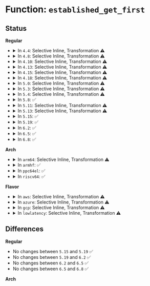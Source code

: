 # Function: <code>established_get_first</code>

## Status
<b>Regular</b>
<ul>
<li>
<details>
<summary>In <code>4.4</code>: Selective Inline, Transformation ⚠️</summary>

**Collision:** Unique Static

**Inline:** Selective

**Transformation:** True

**Instances:**

```
In net/ipv4/tcp_ipv4.c (ffffffff8177ba10)
Location: net/ipv4/tcp_ipv4.c:1906
Inline: True
Direct callers:
  - net/ipv4/tcp_ipv4.c:established_get_next
  - net/ipv4/tcp_ipv4.c:tcp_get_idx
  - net/ipv4/tcp_ipv4.c:tcp_seq_start
  - net/ipv4/tcp_ipv4.c:tcp_seq_next
```
**Symbols:**

```
ffffffff8177ba10-ffffffff8177babc: established_get_first.isra.23 (STB_LOCAL)
```
</details>
</li>
<li>
<details>
<summary>In <code>4.8</code>: Selective Inline, Transformation ⚠️</summary>

**Collision:** Unique Static

**Inline:** Selective

**Transformation:** True

**Instances:**

```
In net/ipv4/tcp_ipv4.c (ffffffff817e9240)
Location: net/ipv4/tcp_ipv4.c:1923
Inline: True
Direct callers:
  - net/ipv4/tcp_ipv4.c:tcp_seq_next
  - net/ipv4/tcp_ipv4.c:tcp_seq_start
  - net/ipv4/tcp_ipv4.c:tcp_get_idx
  - net/ipv4/tcp_ipv4.c:established_get_next
```
**Symbols:**

```
ffffffff817e9240-ffffffff817e92f9: established_get_first.isra.24 (STB_LOCAL)
```
</details>
</li>
<li>
<details>
<summary>In <code>4.10</code>: Selective Inline, Transformation ⚠️</summary>

**Collision:** Unique Static

**Inline:** Selective

**Transformation:** True

**Instances:**

```
In net/ipv4/tcp_ipv4.c (ffffffff81819450)
Location: net/ipv4/tcp_ipv4.c:1967
Inline: True
Direct callers:
  - net/ipv4/tcp_ipv4.c:tcp_seq_next
  - net/ipv4/tcp_ipv4.c:tcp_seq_start
  - net/ipv4/tcp_ipv4.c:tcp_get_idx
  - net/ipv4/tcp_ipv4.c:established_get_next
```
**Symbols:**

```
ffffffff81819450-ffffffff81819509: established_get_first.isra.25 (STB_LOCAL)
```
</details>
</li>
<li>
<details>
<summary>In <code>4.13</code>: Selective Inline, Transformation ⚠️</summary>

**Collision:** Unique Static

**Inline:** Selective

**Transformation:** True

**Instances:**

```
In net/ipv4/tcp_ipv4.c (ffffffff8183a610)
Location: net/ipv4/tcp_ipv4.c:2023
Inline: True
Direct callers:
  - net/ipv4/tcp_ipv4.c:tcp_seq_next
  - net/ipv4/tcp_ipv4.c:tcp_seq_start
  - net/ipv4/tcp_ipv4.c:tcp_get_idx
  - net/ipv4/tcp_ipv4.c:established_get_next
```
**Symbols:**

```
ffffffff8183a610-ffffffff8183a6c5: established_get_first.isra.37 (STB_LOCAL)
```
</details>
</li>
<li>
<details>
<summary>In <code>4.15</code>: Selective Inline, Transformation ⚠️</summary>

**Collision:** Unique Static

**Inline:** Selective

**Transformation:** True

**Instances:**

```
In net/ipv4/tcp_ipv4.c (ffffffff818ba110)
Location: net/ipv4/tcp_ipv4.c:2002
Inline: True
Direct callers:
  - net/ipv4/tcp_ipv4.c:tcp_seq_next
  - net/ipv4/tcp_ipv4.c:tcp_seq_start
  - net/ipv4/tcp_ipv4.c:tcp_get_idx
  - net/ipv4/tcp_ipv4.c:established_get_next
```
**Symbols:**

```
ffffffff818ba110-ffffffff818ba1c5: established_get_first.isra.31 (STB_LOCAL)
```
</details>
</li>
<li>
<details>
<summary>In <code>4.18</code>: Selective Inline, Transformation ⚠️</summary>

**Collision:** Unique Static

**Inline:** Selective

**Transformation:** True

**Instances:**

```
In net/ipv4/tcp_ipv4.c (ffffffff8190edc0)
Location: net/ipv4/tcp_ipv4.c:2080
Inline: True
Direct callers:
  - net/ipv4/tcp_ipv4.c:tcp_seq_next
  - net/ipv4/tcp_ipv4.c:tcp_seq_start
  - net/ipv4/tcp_ipv4.c:tcp_get_idx
  - net/ipv4/tcp_ipv4.c:established_get_next
```
**Symbols:**

```
ffffffff8190edc0-ffffffff8190ee94: established_get_first.isra.39 (STB_LOCAL)
```
</details>
</li>
<li>
<details>
<summary>In <code>5.0</code>: Selective Inline, Transformation ⚠️</summary>

**Collision:** Unique Static

**Inline:** Selective

**Transformation:** True

**Instances:**

```
In net/ipv4/tcp_ipv4.c (ffffffff8193d1f0)
Location: net/ipv4/tcp_ipv4.c:2165
Inline: True
Direct callers:
  - net/ipv4/tcp_ipv4.c:tcp_seq_next
  - net/ipv4/tcp_ipv4.c:tcp_seq_start
  - net/ipv4/tcp_ipv4.c:tcp_get_idx
  - net/ipv4/tcp_ipv4.c:established_get_next
```
**Symbols:**

```
ffffffff8193d1f0-ffffffff8193d2c4: established_get_first.isra.43 (STB_LOCAL)
```
</details>
</li>
<li>
<details>
<summary>In <code>5.3</code>: Selective Inline, Transformation ⚠️</summary>

**Collision:** Unique Static

**Inline:** Selective

**Transformation:** True

**Instances:**

```
In net/ipv4/tcp_ipv4.c (ffffffff819a1630)
Location: net/ipv4/tcp_ipv4.c:2184
Inline: True
Direct callers:
  - net/ipv4/tcp_ipv4.c:tcp_seq_next
  - net/ipv4/tcp_ipv4.c:tcp_seq_start
  - net/ipv4/tcp_ipv4.c:tcp_get_idx
  - net/ipv4/tcp_ipv4.c:established_get_next
```
**Symbols:**

```
ffffffff819a1630-ffffffff819a16fd: established_get_first.isra.0 (STB_LOCAL)
```
</details>
</li>
<li>
<details>
<summary>In <code>5.4</code>: Selective Inline, Transformation ⚠️</summary>

**Collision:** Unique Static

**Inline:** Selective

**Transformation:** True

**Instances:**

```
In net/ipv4/tcp_ipv4.c (ffffffff819d82e0)
Location: net/ipv4/tcp_ipv4.c:2207
Inline: True
Direct callers:
  - net/ipv4/tcp_ipv4.c:tcp_seq_next
  - net/ipv4/tcp_ipv4.c:tcp_seq_start
  - net/ipv4/tcp_ipv4.c:tcp_get_idx
  - net/ipv4/tcp_ipv4.c:established_get_next
```
**Symbols:**

```
ffffffff819d82e0-ffffffff819d83ad: established_get_first.isra.0 (STB_LOCAL)
```
</details>
</li>
<li>
<details>
<summary>In <code>5.8</code>: ✅</summary>

```c
void *established_get_first(struct seq_file *seq);
```

**Collision:** Unique Static

**Inline:** No

**Transformation:** False

**Instances:**

```
In net/ipv4/tcp_ipv4.c (ffffffff81ac4280)
Location: net/ipv4/tcp_ipv4.c:2285
Inline: False
Direct callers:
  - net/ipv4/tcp_ipv4.c:tcp_seq_next
  - net/ipv4/tcp_ipv4.c:tcp_seek_last_pos
  - net/ipv4/tcp_ipv4.c:tcp_seek_last_pos
  - net/ipv4/tcp_ipv4.c:tcp_get_idx
  - net/ipv4/tcp_ipv4.c:established_get_next
```
**Symbols:**

```
ffffffff81ac4280-ffffffff81ac4352: established_get_first (STB_LOCAL)
```
</details>
</li>
<li>
<details>
<summary>In <code>5.11</code>: Selective Inline, Transformation ⚠️</summary>

**Collision:** Unique Static

**Inline:** Selective

**Transformation:** True

**Instances:**

```
In net/ipv4/tcp_ipv4.c (ffffffff81ad0d10)
Location: net/ipv4/tcp_ipv4.c:2323
Inline: True
Direct callers:
  - net/ipv4/tcp_ipv4.c:tcp_seq_next
  - net/ipv4/tcp_ipv4.c:tcp_seek_last_pos
  - net/ipv4/tcp_ipv4.c:tcp_get_idx
```
**Symbols:**

```
ffffffff81ad0d10-ffffffff81ad0de8: established_get_first.isra.0 (STB_LOCAL)
```
</details>
</li>
<li>
<details>
<summary>In <code>5.13</code>: Selective Inline, Transformation ⚠️</summary>

**Collision:** Unique Static

**Inline:** Selective

**Transformation:** True

**Instances:**

```
In net/ipv4/tcp_ipv4.c (ffffffff81abbd10)
Location: net/ipv4/tcp_ipv4.c:2341
Inline: True
Direct callers:
  - net/ipv4/tcp_ipv4.c:tcp_seq_next
  - net/ipv4/tcp_ipv4.c:tcp_seq_start
  - net/ipv4/tcp_ipv4.c:tcp_get_idx
  - net/ipv4/tcp_ipv4.c:established_get_next
```
**Symbols:**

```
ffffffff81abbd10-ffffffff81abbdea: established_get_first.isra.0 (STB_LOCAL)
```
</details>
</li>
<li>
<details>
<summary>In <code>5.15</code>: ✅</summary>

```c
void *established_get_first(struct seq_file *seq);
```

**Collision:** Unique Static

**Inline:** No

**Transformation:** False

**Instances:**

```
In net/ipv4/tcp_ipv4.c (ffffffff81b79ab0)
Location: net/ipv4/tcp_ipv4.c:2395
Inline: False
Direct callers:
  - net/ipv4/tcp_ipv4.c:tcp_seq_next
  - net/ipv4/tcp_ipv4.c:tcp_seek_last_pos
  - net/ipv4/tcp_ipv4.c:tcp_seek_last_pos
  - net/ipv4/tcp_ipv4.c:tcp_get_idx
  - net/ipv4/tcp_ipv4.c:established_get_next
```
**Symbols:**

```
ffffffff81b79ab0-ffffffff81b79ba1: established_get_first (STB_LOCAL)
```
</details>
</li>
<li>
<details>
<summary>In <code>5.19</code>: ✅</summary>

```c
void *established_get_first(struct seq_file *seq);
```

**Collision:** Unique Static

**Inline:** No

**Transformation:** False

**Instances:**

```
In net/ipv4/tcp_ipv4.c (ffffffff81d09b00)
Location: net/ipv4/tcp_ipv4.c:2361
Inline: False
Direct callers:
  - net/ipv4/tcp_ipv4.c:tcp_seq_next
  - net/ipv4/tcp_ipv4.c:tcp_seek_last_pos
  - net/ipv4/tcp_ipv4.c:tcp_get_idx
  - net/ipv4/tcp_ipv4.c:established_get_next
```
**Symbols:**

```
ffffffff81d09b00-ffffffff81d09c08: established_get_first (STB_LOCAL)
```
</details>
</li>
<li>
<details>
<summary>In <code>6.2</code>: ✅</summary>

```c
void *established_get_first(struct seq_file *seq);
```

**Collision:** Unique Static

**Inline:** No

**Transformation:** False

**Instances:**

```
In net/ipv4/tcp_ipv4.c (ffffffff81ecf360)
Location: net/ipv4/tcp_ipv4.c:2432
Inline: False
Direct callers:
  - net/ipv4/tcp_ipv4.c:tcp_seq_next
  - net/ipv4/tcp_ipv4.c:tcp_seek_last_pos
  - net/ipv4/tcp_ipv4.c:tcp_get_idx
  - net/ipv4/tcp_ipv4.c:established_get_next
```
**Symbols:**

```
ffffffff81ecf360-ffffffff81ecf469: established_get_first (STB_LOCAL)
```
</details>
</li>
<li>
<details>
<summary>In <code>6.5</code>: ✅</summary>

```c
void *established_get_first(struct seq_file *seq);
```

**Collision:** Unique Static

**Inline:** No

**Transformation:** False

**Instances:**

```
In net/ipv4/tcp_ipv4.c (ffffffff81f2e020)
Location: net/ipv4/tcp_ipv4.c:2440
Inline: False
Direct callers:
  - net/ipv4/tcp_ipv4.c:tcp_seq_next
  - net/ipv4/tcp_ipv4.c:tcp_seek_last_pos
  - net/ipv4/tcp_ipv4.c:tcp_seek_last_pos
  - net/ipv4/tcp_ipv4.c:tcp_get_idx
  - net/ipv4/tcp_ipv4.c:established_get_next
```
**Symbols:**

```
ffffffff81f2e020-ffffffff81f2e12c: established_get_first (STB_LOCAL)
```
</details>
</li>
<li>
<details>
<summary>In <code>6.8</code>: ✅</summary>

```c
void *established_get_first(struct seq_file *seq);
```

**Collision:** Unique Static

**Inline:** No

**Transformation:** False

**Instances:**

```
In net/ipv4/tcp_ipv4.c (ffffffff81ff2bd0)
Location: net/ipv4/tcp_ipv4.c:2642
Inline: False
Direct callers:
  - net/ipv4/tcp_ipv4.c:tcp_seq_next
  - net/ipv4/tcp_ipv4.c:tcp_seek_last_pos
  - net/ipv4/tcp_ipv4.c:tcp_seek_last_pos
  - net/ipv4/tcp_ipv4.c:tcp_get_idx
  - net/ipv4/tcp_ipv4.c:established_get_next
```
**Symbols:**

```
ffffffff81ff2bd0-ffffffff81ff2d0d: established_get_first (STB_LOCAL)
```
</details>
</li>
</ul>
<b>Arch</b>
<ul>
<li>
<details>
<summary>In <code>arm64</code>: Selective Inline, Transformation ⚠️</summary>

**Collision:** Unique Static

**Inline:** Selective

**Transformation:** True

**Instances:**

```
In net/ipv4/tcp_ipv4.c (ffff800010c8b878)
Location: net/ipv4/tcp_ipv4.c:2207
Inline: True
Direct callers:
  - net/ipv4/tcp_ipv4.c:tcp_seq_next
  - net/ipv4/tcp_ipv4.c:tcp_seq_start
  - net/ipv4/tcp_ipv4.c:tcp_get_idx
  - net/ipv4/tcp_ipv4.c:established_get_next
```
**Symbols:**

```
ffff800010c8b878-ffff800010c8b9f0: established_get_first.isra.0 (STB_LOCAL)
```
</details>
</li>
<li>
<details>
<summary>In <code>armhf</code>: ✅</summary>

```c
void *established_get_first(struct seq_file *seq);
```

**Collision:** Unique Static

**Inline:** No

**Transformation:** False

**Instances:**

```
In net/ipv4/tcp_ipv4.c (c0d99fcc)
Location: net/ipv4/tcp_ipv4.c:2207
Inline: False
Direct callers:
  - net/ipv4/tcp_ipv4.c:tcp_seq_next
  - net/ipv4/tcp_ipv4.c:tcp_seq_start
  - net/ipv4/tcp_ipv4.c:tcp_seq_start
  - net/ipv4/tcp_ipv4.c:tcp_get_idx
  - net/ipv4/tcp_ipv4.c:established_get_next
```
**Symbols:**

```
c0d99fcc-c0d9a0b4: established_get_first (STB_LOCAL)
```
</details>
</li>
<li>
<details>
<summary>In <code>ppc64el</code>: ✅</summary>

```c
void *established_get_first(struct seq_file *seq);
```

**Collision:** Unique Static

**Inline:** No

**Transformation:** False

**Instances:**

```
In net/ipv4/tcp_ipv4.c (c000000000d981a0)
Location: net/ipv4/tcp_ipv4.c:2207
Inline: False
Direct callers:
  - net/ipv4/tcp_ipv4.c:tcp_seq_next
  - net/ipv4/tcp_ipv4.c:tcp_seq_start
  - net/ipv4/tcp_ipv4.c:tcp_seq_start
  - net/ipv4/tcp_ipv4.c:tcp_get_idx
  - net/ipv4/tcp_ipv4.c:established_get_next
```
**Symbols:**

```
c000000000d981a0-c000000000d98304: established_get_first (STB_LOCAL)
```
</details>
</li>
<li>
<details>
<summary>In <code>riscv64</code>: ✅</summary>

```c
void *established_get_first(struct seq_file *seq);
```

**Collision:** Unique Static

**Inline:** No

**Transformation:** False

**Instances:**

```
In net/ipv4/tcp_ipv4.c (ffffffe0007eb45e)
Location: net/ipv4/tcp_ipv4.c:2207
Inline: False
Direct callers:
  - net/ipv4/tcp_ipv4.c:tcp_seq_next
  - net/ipv4/tcp_ipv4.c:tcp_seq_start
  - net/ipv4/tcp_ipv4.c:tcp_seq_start
  - net/ipv4/tcp_ipv4.c:tcp_get_idx
  - net/ipv4/tcp_ipv4.c:established_get_next
```
**Symbols:**

```
ffffffe0007eb45e-ffffffe0007eb53a: established_get_first (STB_LOCAL)
```
</details>
</li>
</ul>
<b>Flavor</b>
<ul>
<li>
<details>
<summary>In <code>aws</code>: Selective Inline, Transformation ⚠️</summary>

**Collision:** Unique Static

**Inline:** Selective

**Transformation:** True

**Instances:**

```
In net/ipv4/tcp_ipv4.c (ffffffff81978150)
Location: net/ipv4/tcp_ipv4.c:2207
Inline: True
Direct callers:
  - net/ipv4/tcp_ipv4.c:tcp_seq_next
  - net/ipv4/tcp_ipv4.c:tcp_seq_start
  - net/ipv4/tcp_ipv4.c:tcp_get_idx
  - net/ipv4/tcp_ipv4.c:established_get_next
```
**Symbols:**

```
ffffffff81978150-ffffffff8197821d: established_get_first.isra.0 (STB_LOCAL)
```
</details>
</li>
<li>
<details>
<summary>In <code>azure</code>: Selective Inline, Transformation ⚠️</summary>

**Collision:** Unique Static

**Inline:** Selective

**Transformation:** True

**Instances:**

```
In net/ipv4/tcp_ipv4.c (ffffffff81931c10)
Location: net/ipv4/tcp_ipv4.c:2207
Inline: True
Direct callers:
  - net/ipv4/tcp_ipv4.c:tcp_seq_next
  - net/ipv4/tcp_ipv4.c:tcp_seq_start
  - net/ipv4/tcp_ipv4.c:tcp_get_idx
  - net/ipv4/tcp_ipv4.c:established_get_next
```
**Symbols:**

```
ffffffff81931c10-ffffffff81931cdd: established_get_first.isra.0 (STB_LOCAL)
```
</details>
</li>
<li>
<details>
<summary>In <code>gcp</code>: Selective Inline, Transformation ⚠️</summary>

**Collision:** Unique Static

**Inline:** Selective

**Transformation:** True

**Instances:**

```
In net/ipv4/tcp_ipv4.c (ffffffff819e2920)
Location: net/ipv4/tcp_ipv4.c:2207
Inline: True
Direct callers:
  - net/ipv4/tcp_ipv4.c:tcp_seq_next
  - net/ipv4/tcp_ipv4.c:tcp_seq_start
  - net/ipv4/tcp_ipv4.c:tcp_get_idx
  - net/ipv4/tcp_ipv4.c:established_get_next
```
**Symbols:**

```
ffffffff819e2920-ffffffff819e29ed: established_get_first.isra.0 (STB_LOCAL)
```
</details>
</li>
<li>
<details>
<summary>In <code>lowlatency</code>: Selective Inline, Transformation ⚠️</summary>

**Collision:** Unique Static

**Inline:** Selective

**Transformation:** True

**Instances:**

```
In net/ipv4/tcp_ipv4.c (ffffffff819ec790)
Location: net/ipv4/tcp_ipv4.c:2207
Inline: True
Direct callers:
  - net/ipv4/tcp_ipv4.c:tcp_seq_next
  - net/ipv4/tcp_ipv4.c:tcp_seq_start
  - net/ipv4/tcp_ipv4.c:tcp_get_idx
  - net/ipv4/tcp_ipv4.c:established_get_next
```
**Symbols:**

```
ffffffff819ec790-ffffffff819ec85d: established_get_first.isra.0 (STB_LOCAL)
```
</details>
</li>
</ul>

## Differences
<b>Regular</b>
<ul>
<li>
No changes between <code>5.15</code> and <code>5.19</code> ✅
</li>
<li>
No changes between <code>5.19</code> and <code>6.2</code> ✅
</li>
<li>
No changes between <code>6.2</code> and <code>6.5</code> ✅
</li>
<li>
No changes between <code>6.5</code> and <code>6.8</code> ✅
</li>
</ul>
<b>Arch</b>
<ul>
</ul>
